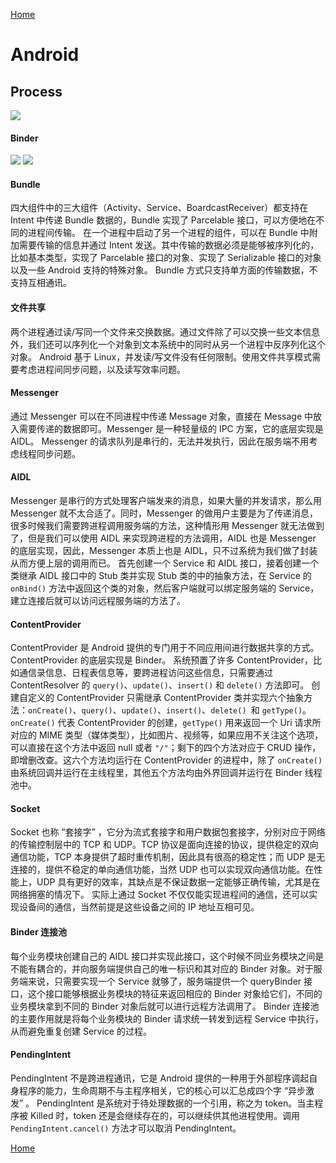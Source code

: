 [Home](../../README)

# Android

## Process
![](https://user-images.githubusercontent.com/8423120/46243045-f63cef00-c401-11e8-8e59-874294ed6299.png)

#### Binder
![](https://user-images.githubusercontent.com/8423120/46243271-0bffe380-c405-11e8-8a30-2d4d58fc056c.png)
![](https://user-images.githubusercontent.com/8423120/46243215-41f09800-c404-11e8-8fe6-862551b06dc7.png)

#### Bundle
四大组件中的三大组件（Activity、Service、BoardcastReceiver）都支持在 Intent 中传递 Bundle 数据的，Bundle 实现了 Parcelable 接口，可以方便地在不同的进程间传输。
在一个进程中启动了另一个进程的组件，可以在 Bundle 中附加需要传输的信息并通过 Intent 发送。其中传输的数据必须是能够被序列化的，比如基本类型，实现了 Parcelable 接口的对象、实现了 Serializable 接口的对象以及一些 Android 支持的特殊对象。
Bundle 方式只支持单方面的传输数据，不支持互相通讯。

#### 文件共享
两个进程通过读/写同一个文件来交换数据。通过文件除了可以交换一些文本信息外，我们还可以序列化一个对象到文本系统中的同时从另一个进程中反序列化这个对象。
Android 基于 Linux，并发读/写文件没有任何限制。使用文件共享模式需要考虑进程间同步问题，以及读写效率问题。

#### Messenger
通过 Messenger 可以在不同进程中传递 Message 对象，直接在 Message 中放入需要传递的数据即可。Messenger 是一种轻量级的 IPC 方案，它的底层实现是 AIDL。
Messenger 的请求队列是串行的，无法并发执行，因此在服务端不用考虑线程同步问题。

#### AIDL
Messenger 是串行的方式处理客户端发来的消息，如果大量的并发请求，那么用 Messenger 就不太合适了。同时，Messenger 的做用户主要是为了传递消息，很多时候我们需要跨进程调用服务端的方法，这种情形用 Messenger 就无法做到了，但是我们可以使用 AIDL 来实现跨进程的方法调用，AIDL 也是 Messenger 的底层实现，因此，Messenger 本质上也是 AIDL，只不过系统为我们做了封装从而方便上层的调用而已。
首先创建一个 Service 和 AIDL 接口，接着创建一个类继承 AIDL 接口中的 Stub 类并实现 Stub 类的中的抽象方法，在 Service 的 `onBind()` 方法中返回这个类的对象，然后客户端就可以绑定服务端的 Service，建立连接后就可以访问远程服务端的方法了。

#### ContentProvider
ContentProvider 是 Android 提供的专门用于不同应用间进行数据共享的方式。ContentProvider 的底层实现是 Binder。
系统预置了许多 ContentProvider，比如通信录信息、日程表信息等，要跨进程访问这些信息，只需要通过 ContentResolver 的 `query()`、`update()`、`insert()` 和 `delete()` 方法即可。
创建自定义的 ContentProvider 只需继承 ContentProvider 类并实现六个抽象方法：`onCreate()`、`query()`、`update()`、`insert()`、`delete() `和 `getType()`。`onCreate()` 代表 ContentProvider 的创建，`getType()` 用来返回一个 Uri 请求所对应的 MIME 类型（媒体类型），比如图片、视频等，如果应用不关注这个选项，可以直接在这个方法中返回 null 或者 `"/"`；剩下的四个方法对应于 CRUD 操作，即增删改查。这六个方法均运行在 ContentProvider 的进程中，除了 `onCreate()` 由系统回调并运行在主线程里，其他五个方法均由外界回调并运行在 Binder 线程池中。

#### Socket
Socket 也称 “套接字” ，它分为流式套接字和用户数据包套接字，分别对应于网络的传输控制层中的 TCP 和 UDP。TCP 协议是面向连接的协议，提供稳定的双向通信功能，TCP 本身提供了超时重传机制，因此具有很高的稳定性；而 UDP 是无连接的，提供不稳定的单向通信功能，当然 UDP 也可以实现双向通信功能。在性能上，UDP 具有更好的效率，其缺点是不保证数据一定能够正确传输，尤其是在网络拥塞的情况下。
实际上通过 Socket 不仅仅能实现进程间的通信，还可以实现设备间的通信，当然前提是这些设备之间的 IP 地址互相可见。

#### Binder 连接池
每个业务模块创建自己的 AIDL 接口并实现此接口，这个时候不同业务模块之间是不能有耦合的，并向服务端提供自己的唯一标识和其对应的 Binder 对象。对于服务端来说，只需要实现一个 Service 就够了，服务端提供一个 queryBinder 接口，这个接口能够根据业务模块的特征来返回相应的 Binder 对象给它们，不同的业务模块拿到不同的 Binder 对象后就可以进行远程方法调用了。
Binder 连接池的主要作用就是将每个业务模块的 Binder 请求统一转发到远程 Service 中执行，从而避免重复创建 Service 的过程。

#### PendingIntent
PendingIntent 不是跨进程通讯，它是 Android 提供的一种用于外部程序调起自身程序的能力，生命周期不与主程序相关，它的核心可以汇总成四个字 “异步激发” 。
PendingIntent 是系统对于待处理数据的一个引用，称之为 token。当主程序被 Killed 时，token 还是会继续存在的，可以继续供其他进程使用。调用 `PendingIntent.cancel()` 方法才可以取消 PendingIntent。

[Home](../../README)
